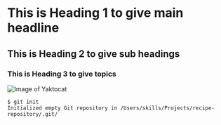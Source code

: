 # This is Heading 1 to give main headline
## This is Heading 2 to give sub headings
### This is Heading 3 to give topics
![Image of Yaktocat](https://octodex.github.com/images/yaktocat.png)
```
$ git init
Initialized empty Git repository in /Users/skills/Projects/recipe-repository/.git/
```
